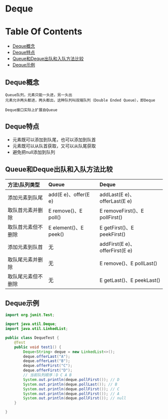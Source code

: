 Deque
==

# Table Of Contents
* [Deque概念](#Deque概念)
* [Deque特点](#Deque特点)
* [Queue和Deque出队和入队方法比较](#Queue和Deque出队和入队方法比较)
* [Deque示例](#Deque示例)



## Deque概念
```text
Queue队列，元素只能一头进，另一头出
元素允许两头都进，两头都出，这种队列叫双端队列（Double Ended Queue），即Deque

Deque接口实际上扩展自Queue
```

## Deque特点
* 元素既可以添加到队尾，也可以添加到队首
* 元素既可以从队首获取，又可以从队尾获取
* 避免把null添加到队列

## Queue和Deque出队和入队方法比较

方法\队列类型 |Queue |Deque 
:--- |:--- |:--- 
添加元素到队尾 |add(E e)、offer(E e) |addLast(E e)、offerLast(E e) 
取队首元素并删除 |E remove()、E poll() |E removeFirst()、E pollFirst() 
取队首元素但不删除 |E element()、E peek() |E getFirst()、E peekFirst() 
添加元素到队首 |无 |addFirst(E e)、offerFirst(E e) 
取队尾元素并删除 |无 |E remove()、E pollLast() 
取队尾元素但不删除 |无 |E getLast()、E peekLast() 


## Deque示例
```java
import org.junit.Test;

import java.util.Deque;
import java.util.LinkedList;

public class DequeTest {
    @Test
    public void test1() {
        Deque<String> deque = new LinkedList<>();
        deque.offerLast("A");
        deque.offerLast("B");
        deque.offerFirst("C");
        deque.offerFirst("D");
        // 当前队列顺序：D C A B
        System.out.println(deque.pollFirst()); // D
        System.out.println(deque.pollLast()); // B
        System.out.println(deque.pollFirst()); // C
        System.out.println(deque.pollFirst()); // A
        System.out.println(deque.pollFirst()); // null
    }

}
```

